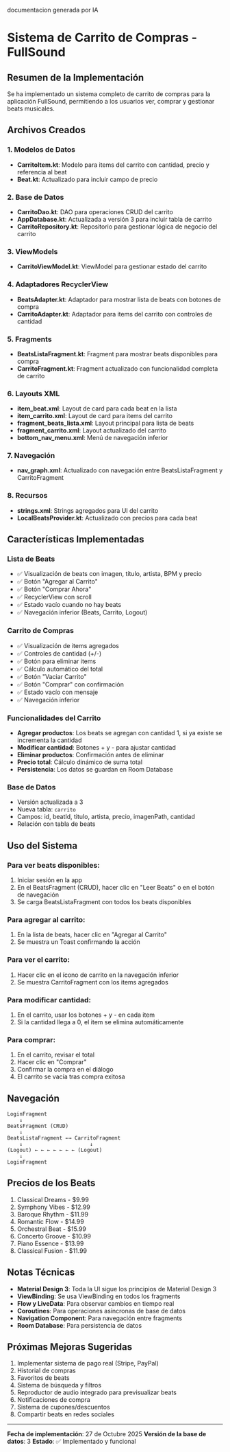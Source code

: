 documentacion generada por IA

# Sistema de Carrito de Compras - FullSound

## Resumen de la Implementación

Se ha implementado un sistema completo de carrito de compras para la aplicación FullSound, permitiendo a los usuarios ver, comprar y gestionar beats musicales.

## Archivos Creados

### 1. Modelos de Datos
- **CarritoItem.kt**: Modelo para items del carrito con cantidad, precio y referencia al beat
- **Beat.kt**: Actualizado para incluir campo de precio

### 2. Base de Datos
- **CarritoDao.kt**: DAO para operaciones CRUD del carrito
- **AppDatabase.kt**: Actualizada a versión 3 para incluir tabla de carrito
- **CarritoRepository.kt**: Repositorio para gestionar lógica de negocio del carrito

### 3. ViewModels
- **CarritoViewModel.kt**: ViewModel para gestionar estado del carrito

### 4. Adaptadores RecyclerView
- **BeatsAdapter.kt**: Adaptador para mostrar lista de beats con botones de compra
- **CarritoAdapter.kt**: Adaptador para items del carrito con controles de cantidad

### 5. Fragments
- **BeatsListaFragment.kt**: Fragment para mostrar beats disponibles para compra
- **CarritoFragment.kt**: Fragment actualizado con funcionalidad completa de carrito

### 6. Layouts XML
- **item_beat.xml**: Layout de card para cada beat en la lista
- **item_carrito.xml**: Layout de card para items del carrito
- **fragment_beats_lista.xml**: Layout principal para lista de beats
- **fragment_carrito.xml**: Layout actualizado del carrito
- **bottom_nav_menu.xml**: Menú de navegación inferior

### 7. Navegación
- **nav_graph.xml**: Actualizado con navegación entre BeatsListaFragment y CarritoFragment

### 8. Recursos
- **strings.xml**: Strings agregados para UI del carrito
- **LocalBeatsProvider.kt**: Actualizado con precios para cada beat

## Características Implementadas

### Lista de Beats
- ✅ Visualización de beats con imagen, título, artista, BPM y precio
- ✅ Botón "Agregar al Carrito"
- ✅ Botón "Comprar Ahora"
- ✅ RecyclerView con scroll
- ✅ Estado vacío cuando no hay beats
- ✅ Navegación inferior (Beats, Carrito, Logout)

### Carrito de Compras
- ✅ Visualización de items agregados
- ✅ Controles de cantidad (+/-)
- ✅ Botón para eliminar items
- ✅ Cálculo automático del total
- ✅ Botón "Vaciar Carrito"
- ✅ Botón "Comprar" con confirmación
- ✅ Estado vacío con mensaje
- ✅ Navegación inferior

### Funcionalidades del Carrito
- **Agregar productos**: Los beats se agregan con cantidad 1, si ya existe se incrementa la cantidad
- **Modificar cantidad**: Botones + y - para ajustar cantidad
- **Eliminar productos**: Confirmación antes de eliminar
- **Precio total**: Cálculo dinámico de suma total
- **Persistencia**: Los datos se guardan en Room Database

### Base de Datos
- Versión actualizada a 3
- Nueva tabla: `carrito`
- Campos: id, beatId, titulo, artista, precio, imagenPath, cantidad
- Relación con tabla de beats

## Uso del Sistema

### Para ver beats disponibles:
1. Iniciar sesión en la app
2. En el BeatsFragment (CRUD), hacer clic en "Leer Beats" o en el botón de navegación
3. Se carga BeatsListaFragment con todos los beats disponibles

### Para agregar al carrito:
1. En la lista de beats, hacer clic en "Agregar al Carrito"
2. Se muestra un Toast confirmando la acción

### Para ver el carrito:
1. Hacer clic en el ícono de carrito en la navegación inferior
2. Se muestra CarritoFragment con los items agregados

### Para modificar cantidad:
1. En el carrito, usar los botones + y - en cada item
2. Si la cantidad llega a 0, el item se elimina automáticamente

### Para comprar:
1. En el carrito, revisar el total
2. Hacer clic en "Comprar"
3. Confirmar la compra en el diálogo
4. El carrito se vacía tras compra exitosa

## Navegación

```
LoginFragment
    ↓
BeatsFragment (CRUD)
    ↓
BeatsListaFragment ←→ CarritoFragment
    ↓                      ↓
(Logout) ← ← ← ← ← ← ← (Logout)
    ↓
LoginFragment
```

## Precios de los Beats

1. Classical Dreams - $9.99
2. Symphony Vibes - $12.99
3. Baroque Rhythm - $11.99
4. Romantic Flow - $14.99
5. Orchestral Beat - $15.99
6. Concerto Groove - $10.99
7. Piano Essence - $13.99
8. Classical Fusion - $11.99

## Notas Técnicas

- **Material Design 3**: Toda la UI sigue los principios de Material Design 3
- **ViewBinding**: Se usa ViewBinding en todos los fragments
- **Flow y LiveData**: Para observar cambios en tiempo real
- **Coroutines**: Para operaciones asíncronas de base de datos
- **Navigation Component**: Para navegación entre fragments
- **Room Database**: Para persistencia de datos

## Próximas Mejoras Sugeridas

1. Implementar sistema de pago real (Stripe, PayPal)
2. Historial de compras
3. Favoritos de beats
4. Sistema de búsqueda y filtros
5. Reproductor de audio integrado para previsualizar beats
6. Notificaciones de compra
7. Sistema de cupones/descuentos
8. Compartir beats en redes sociales

---

**Fecha de implementación**: 27 de Octubre 2025
**Versión de la base de datos**: 3
**Estado**: ✅ Implementado y funcional
